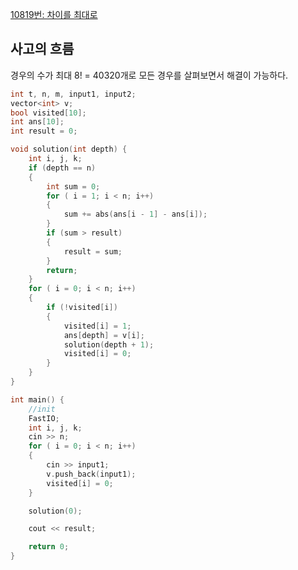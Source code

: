 [10819번: 차이를 최대로](https://www.acmicpc.net/problem/10819)

## 사고의 흐름

경우의 수가 최대 8! = 40320개로 모든 경우를 살펴보면서 해결이 가능하다.

```cpp
int t, n, m, input1, input2;
vector<int> v;
bool visited[10];
int ans[10];
int result = 0;

void solution(int depth) {
	int i, j, k;
	if (depth == n)
	{
		int sum = 0;
		for ( i = 1; i < n; i++)
		{
			sum += abs(ans[i - 1] - ans[i]);
		}
		if (sum > result)
		{
			result = sum;
		}
		return;
	}
	for ( i = 0; i < n; i++)
	{
		if (!visited[i])
		{
			visited[i] = 1;
			ans[depth] = v[i];
			solution(depth + 1);
			visited[i] = 0;
		}
	}
}

int main() {
	//init
	FastIO;
	int i, j, k;
	cin >> n;
	for ( i = 0; i < n; i++)
	{
		cin >> input1;
		v.push_back(input1);
		visited[i] = 0;
	}

	solution(0);

	cout << result;

	return 0;
}
```
